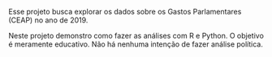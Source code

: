 Esse projeto busca explorar os dados sobre os Gastos Parlamentares (CEAP) no ano de 2019. 

Neste projeto demonstro como fazer as análises com R e Python. O objetivo é meramente educativo. Não há nenhuma intenção de fazer análise política.
